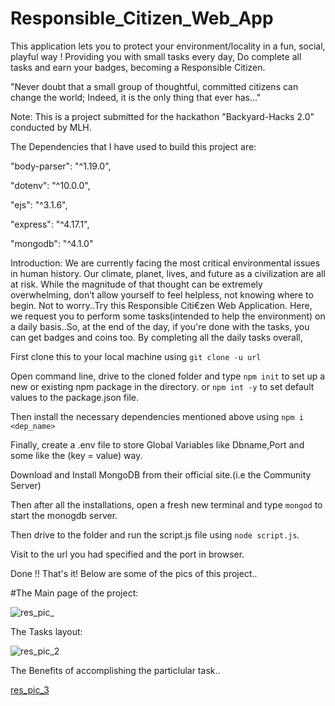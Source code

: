 # Responsible_Citizen_Web_App

This application lets you to protect your environment/locality in a fun, social, playful way ! Providing you with small tasks every day, Do complete all tasks and earn your badges, becoming a Responsible Citizen.

"Never doubt that a small group of thoughtful, committed citizens can change the world;
Indeed, it is the only thing that ever has..."

Note: This is a project submitted for the hackathon "Backyard-Hacks 2.0" conducted by MLH.

The Dependencies that I have used to build this project are:

"body-parser": "^1.19.0",

"dotenv": "^10.0.0",

"ejs": "^3.1.6",

"express": "^4.17.1",

"mongodb": "^4.1.0"


Introduction:
We are currently facing the most critical environmental issues in human history. Our climate, planet, lives, and future as a civilization are all at risk. While the magnitude of that thought can be extremely overwhelming, don’t allow yourself to feel helpless, not knowing where to begin. Not to worry..Try this Responsible Citi€zen Web Application.
Here, we request you to perform some tasks(intended to help the environment) on a daily basis..So, at the end of the day, if you're done with the tasks, you can get badges and coins too.
By completing all the daily tasks overall,

First clone this to your local machine using ```git clone -u url```

Open command line, drive to the cloned folder and type ```npm init```  to set up a new or existing npm package in the directory. or ```npm int -y``` to set default values to the package.json file.

Then install the necessary dependencies mentioned above using ```npm i <dep_name>```

Finally, create a .env file to store Global Variables like Dbname,Port and some like the (key = value) way.

Download and Install MongoDB from their official site.(i.e the Community Server)

Then after all the installations, open a fresh new terminal and type ```mongod``` to start the monogdb server.

Then drive to the folder and run the script.js file using ```node script.js```.

Visit to the url you had specified and the port in browser.

Done !! That's it!
Below are some of the pics of this project..

#The Main page of the project:

![res_pic_](https://user-images.githubusercontent.com/81461977/138111202-5e12807c-8e6d-46ff-b2e5-3b4f1ed0e7cc.png)

The Tasks layout:

![res_pic_2](https://user-images.githubusercontent.com/81461977/138111223-deb07165-fa50-4efa-a6eb-a4b4bec2ca14.png)

The Benefits of accomplishing the particlular task..

[res_pic_3](https://user-images.githubusercontent.com/81461977/138111227-9011a44c-412e-4613-b064-772f4f5bc985.png)


